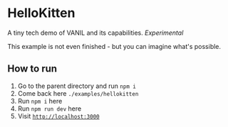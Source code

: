 # HelloKitten

A tiny tech demo of VANIL and its capabilities.
_Experimental_

This example is not even finished - but you can imagine what's possible.

## How to run

1. Go to the parent directory and run `npm i`
2. Come back here `./examples/hellokitten`
3. Run `npm i` here
4. Run `npm run dev` here
5. Visit [`http://localhost:3000`](http://localhost:3000)
